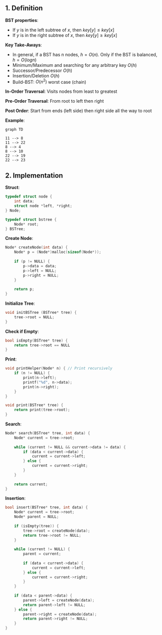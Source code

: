 ## 1. Definition
**BST properties**:  
- If $y$ is in the left subtree of $x$, then $key[y] ≤ key[x]$  
- If $y$ is in the right subtree of $x$, then $key[y] ≥ key[x]$  

**Key Take-Aways**:
- In general, if a BST has n nodes, $h = O(n)$. Only if the BST is balanced, $h = O(log n)$  
- Minimum/Maximum and searching for any arbitrary key $O(h)$  
- Successor/Predecessor $O(h)$  
- Insertion/Deletion $O(h)$  
- Build-BST: $O(n^2)$ worst case (chain)  

**In-Order Traversal**: Visits nodes from least to greatest

**Pre-Order Traversal**: From root to left then right

**Post Order**: Start from ends (left side) then right side all the way to root

**Example**:
```mermaid
graph TD

11 --> 8
11 --> 22
8 --> 4
8 --> 10
22 --> 19
22 --> 23
```

## 2. Implementation
**Struct**:
```c
typedef struct node {
	int data;
	struct node *left, *right;
} Node;
```
```c
typedef struct bstree {
	Node* root;
} BSTree;
```

**Create Node**:
```c
Node* createNode(int data) {
	Node* p = (Node*)malloc(sizeof(Node*));
	
	if (p != NULL) {
		p->data = data;
		p->left = NULL;
		p->right = NULL;
	}
	
	return p;
}
```

**Initialize Tree**:
```c
void initBSTree (BSTree* tree) {
	tree->root = NULL;
}
```

**Check if Empty**:
```c
bool isEmpty(BSTree* tree) {
	return tree->root == NULL
}
```

**Print**:
```c
void printHelper(Node* n) { // Print recursively
	if (n != NULL) {
		print(n->left);
		printf("%d", n->data);
		print(n->right);
	}
}

void print(BSTree* tree) {
	return print(tree->root);
}
```

**Search**:
```c
Node* search(BSTree* tree, int data) {
	Node* current = tree->root;
	
	while (current != NULL && current->data != data) {
		if (data < current->data) {
			current = current->left;
		} else {
			current = current->right;
		}
	}
	
	return current;
}
```

**Insertion**:
```c
bool insert(BSTree* tree, int data) {
	Node* current = tree->root;
	Node* parent = NULL;
	
	if (isEmpty(tree)) {
		tree->root = createNode(data);
		return tree->root != NULL;
	}
	
	while (current != NULL) {
		parent = current;
		
		if (data < current->data) {
			current = current->left;
		} else {
			current = current->right;
		}
	}
	
	if (data < parent->data) {
		parent->left = createNode(data);
		return parent->left != NULL;
	} else {
		parent->right = createNode(data);
		return parent->right != NULL;
	}
}
```